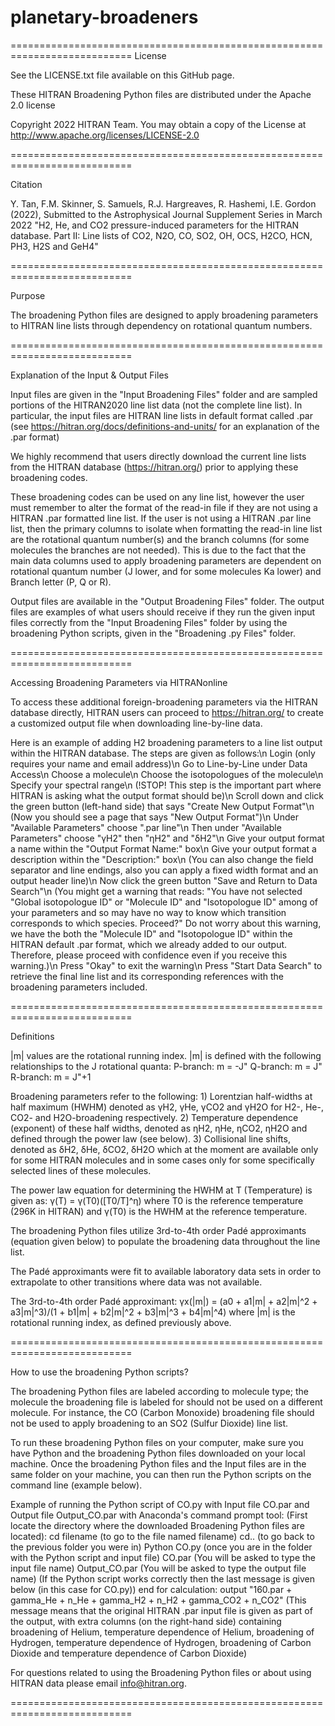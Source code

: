 # planetary-broadeners
===========================================================================
License

See the LICENSE.txt file available on this GitHub page.

These HITRAN Broadening Python files are distributed under the Apache 2.0 license

Copyright 2022 HITRAN Team. You may obtain a copy of the License at http://www.apache.org/licenses/LICENSE-2.0

===========================================================================

Citation

Y. Tan, F.M. Skinner, S. Samuels, R.J. Hargreaves, R. Hashemi, I.E. Gordon (2022), Submitted to the Astrophysical Journal Supplement Series in March 2022
"H2, He, and CO2 pressure-induced parameters for the HITRAN database. Part II: Line lists of CO2, N2O, CO, SO2, OH, OCS, H2CO, HCN, PH3, H2S and GeH4"

===========================================================================

Purpose

The broadening Python files are designed to apply broadening parameters to HITRAN line lists through dependency on rotational quantum numbers.

===========================================================================

Explanation of the Input & Output Files

Input files are given in the "Input Broadening Files" folder and are sampled portions of the HITRAN2020 line list data (not the complete line list).
In particular, the input files are HITRAN line lists in default format called .par (see https://hitran.org/docs/definitions-and-units/ for an explanation of the .par format)

We highly recommend that users directly download the current line lists from the HITRAN database (https://hitran.org/) prior to applying these broadening codes.

These broadening codes can be used on any line list, however the user must remember to alter the format of the read-in file if they are not using a HITRAN .par formatted line list.
If the user is not using a HITRAN .par line list, then the primary columns to isolate when formatting the read-in line list are the rotational quantum number(s) and the branch columns 
(for some molecules the branches are not needed). This is due to the fact that the main data columns used to apply broadening parameters are dependent on rotational quantum number
(J lower, and for some molecules Ka lower) and Branch letter (P, Q or R).

Output files are available in the "Output Broadening Files" folder. The output files are examples of what users should receive if they run the given input files correctly 
from the "Input Broadening Files" folder by using the broadening Python scripts, given in the "Broadening .py Files" folder.

===========================================================================

Accessing Broadening Parameters via HITRANonline

To access these additional foreign-broadening parameters via the HITRAN database directly, 
HITRAN users can proceed to https://hitran.org/ to create a customized output file when downloading line-by-line data.

Here is an example of adding H2 broadening parameters to a line list output within the HITRAN database.
The steps are given as follows:\n
	Login (only requires your name and email address)\n
	Go to Line-by-Line under Data Access\n
	Choose a molecule\n
	Choose the isotopologues of the molecule\n
	Specify your spectral range\n
	(!STOP! This step is the important part where HITRAN is asking what the output format should be)\n
	Scroll down and click the green button (left-hand side) that says "Create New Output Format"\n
	(Now you should see a page that says "New Output Format")\n
	Under "Available Parameters" choose ".par line"\n
	Then under "Available Parameters" choose "γH2" then "ηH2" and "δH2"\n
	Give your output format a name within the "Output Format Name:" box\n
	Give your output format a description within the "Description:" box\n
	(You can also change the field separator and line endings, also you can apply a fixed width format and an output header line)\n
	Now click the green button "Save and Return to Data Search"\n
	(You might get a warning that reads:
	"You have not selected "Global isotopologue ID" or "Molecule ID" and "Isotopologue ID" 
	among of your parameters and so may have no way to know which transition corresponds to which species. Proceed?" 
	Do not worry about this warning, we have the both the "Molecule ID" and "Isotopologue ID" within the HITRAN default .par format, 
	which we already added to our output. Therefore, please proceed with confidence even if you receive this warning.)\n
	Press "Okay" to exit the warning\n
	Press "Start Data Search" to retrieve the final line list and its corresponding references with the broadening parameters included.

===========================================================================

Definitions

|m| values are the rotational running index. |m| is defined with the following relationships to the J rotational quanta:
						P-branch: m = -J"
						Q-branch: m = J"
						R-branch: m = J"+1

Broadening parameters refer to the following:
	1) Lorentzian half-widths at half maximum (HWHM) denoted as γH2, γHe, γCO2 and γH2O for H2-, He-, CO2- and H2O-broadening respectively.
	2) Temperature dependence (exponent) of these half widths, denoted as ηH2, ηHe, ηCO2, ηH2O and defined through the power law (see below).
	3) Collisional line shifts, denoted as δH2, δHe, δCO2, δH2O which at the moment are available only for some HITRAN molecules 
	   and in some cases only for some specifically selected lines of these molecules. 

The power law equation for determining the HWHM at T (Temperature) is given as: γ(T) = γ(T0)([T0/T]^η)
	where T0 is the reference temperature (296K in HITRAN) and γ(T0) is the HWHM at the reference temperature.

The broadening Python files utilize 3rd-to-4th order Padé approximants (equation given below) to populate the broadening data throughout the line list.

The Padé approximants were fit to available laboratory data sets in order to extrapolate to other transitions where data was not available.

The 3rd-to-4th order Padé approximant: γx(|m|) = (a0 + a1|m| + a2|m|^2 + a3|m|^3)/(1 + b1|m| + b2|m|^2 + b3|m|^3 + b4|m|^4)
	where |m| is the rotational running index, as defined previously above.

===========================================================================

How to use the broadening Python scripts?

The broadening Python files are labeled according to molecule type; the molecule the broadening file is labeled for should not be used on a different molecule.
For instance, the CO (Carbon Monoxide) broadening file should not be used to apply broadening to an SO2 (Sulfur Dioxide) line list.

To run these broadening Python files on your computer, make sure you have Python and the broadening Python files downloaded on your local machine.
Once the broadening Python files and the Input files are in the same folder on your machine, you can then run the Python scripts on the command line (example below).

Example of running the Python script of CO.py with Input file CO.par and Output file Output_CO.par with Anaconda's command prompt tool:
(First locate the directory where the downloaded Broadening Python files are located): cd filename (to go to the file named filename)
										       cd.. (to go back to the previous folder you were in)
										       Python CO.py (once you are in the folder with the Python script and input file)
										       CO.par (You will be asked to type the input file name)
										       Output_CO.par (You will be asked to type the output file name)
							(If the Python script works correctly then the last message is given below (in this case for CO.py))
							end for calculation: output "160.par + gamma_He + n_He + gamma_H2 + n_H2 + gamma_CO2 + n_CO2"
(This message means that the original HITRAN .par input file is given as part of the output, with extra columns (on the right-hand side) containing broadening of Helium, 
temperature dependence of Helium, broadening of Hydrogen, temperature dependence of Hydrogen, broadening of Carbon Dioxide and temperature dependence of Carbon Dioxide)

For questions related to using the Broadening Python files or about using HITRAN data please email info@hitran.org.

===========================================================================
